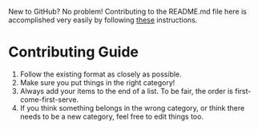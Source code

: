 New to GitHub? No problem! Contributing to the README.md file here is accomplished very easily by following [these](https://help.github.com/articles/editing-files-in-another-user-s-repository) instructions.

# Contributing Guide

1. Follow the existing format as closely as possible.
2. Make sure you put things in the right category!
3. Always add your items to the end of a list. To be fair, the order is first-come-first-serve.
4. If you think something belongs in the wrong category, or think there needs to be a new category, feel free to edit things too.

